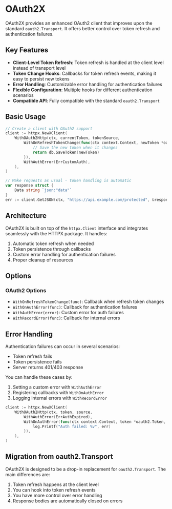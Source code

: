 # OAuth2X

OAuth2X provides an enhanced OAuth2 client that improves upon the standard `oauth2.Transport`. It offers better control over token refresh and authentication failures.

## Key Features

- **Client-Level Token Refresh**: Token refresh is handled at the client level instead of transport level
- **Token Change Hooks**: Callbacks for token refresh events, making it easy to persist new tokens
- **Error Handling**: Customizable error handling for authentication failures
- **Flexible Configuration**: Multiple hooks for different authentication scenarios
- **Compatible API**: Fully compatible with the standard `oauth2.Transport`

## Basic Usage

```go
// Create a client with OAuth2 support
client := httpx.NewXClient(
    WithOAuth2Http(ctx, currentToken, tokenSource,
        WithOnRefreshTokenChange(func(ctx context.Context, newToken *oauth2.Token) error {
            // Save the new token when it changes
            return db.SaveToken(newToken)
        }),
        WithAuthError(ErrCustomAuth),
    ),
)

// Make requests as usual - token handling is automatic
var response struct {
    Data string `json:"data"`
}
err := client.GetJSON(ctx, "https://api.example.com/protected", &response)
```

## Architecture

OAuth2X is built on top of the `httpx.Client` interface and integrates seamlessly with the HTTPX package. It handles:

1. Automatic token refresh when needed
2. Token persistence through callbacks
3. Custom error handling for authentication failures
4. Proper cleanup of resources

## Options

### OAuth2 Options

- `WithOnRefreshTokenChange(func)`: Callback when refresh token changes
- `WithOnAuthError(func)`: Callback for authentication failures
- `WithAuthError(error)`: Custom error for auth failures
- `WithRecordError(func)`: Callback for internal errors

## Error Handling

Authentication failures can occur in several scenarios:
- Token refresh fails
- Token persistence fails
- Server returns 401/403 response

You can handle these cases by:
1. Setting a custom error with `WithAuthError`
2. Registering callbacks with `WithOnAuthError`
3. Logging internal errors with `WithRecordError`

```go
client := httpx.NewXClient(
    WithOAuth2Http(ctx, token, source,
        WithAuthError(ErrAuthExpired),
        WithOnAuthError(func(ctx context.Context, token *oauth2.Token, err error) {
            log.Printf("Auth failed: %v", err)
        }),
    ),
)
```

## Migration from oauth2.Transport

OAuth2X is designed to be a drop-in replacement for `oauth2.Transport`. The main differences are:

1. Token refresh happens at the client level
2. You can hook into token refresh events
3. You have more control over error handling
4. Response bodies are automatically closed on errors 